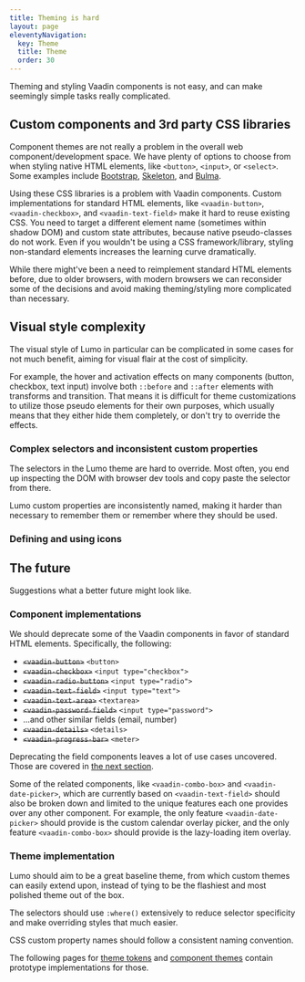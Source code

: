 ```yaml
---
title: Theming is hard
layout: page
eleventyNavigation:
  key: Theme
  title: Theme
  order: 30
---
```


Theming and styling Vaadin components is not easy, and can make seemingly simple tasks really complicated.

## Custom components and 3rd party CSS libraries
Component themes are not really a problem in the overall web component/development space. We have plenty of options to choose from when styling native HTML elements, like `<button>`, `<input>`, or `<select>`. Some examples include [Bootstrap](http://getbootstrap.com), [Skeleton](http://getskeleton.com), and [Bulma](https://bulma.io).

Using these CSS libraries is a problem with Vaadin components. Custom implementations for standard HTML elements, like `<vaadin-button>`, `<vaadin-checkbox>`, and `<vaadin-text-field>` make it hard to reuse existing CSS. You need to target a different element name (sometimes within shadow DOM) and custom state attributes, because native pseudo-classes do not work. Even if you wouldn't be using a CSS framework/library, styling non-standard elements increases the learning curve dramatically.

While there might've been a need to reimplement standard HTML elements before, due to older browsers, with modern browsers we can reconsider some of the decisions and avoid making theming/styling more complicated than necessary.

## Visual style complexity
The visual style of Lumo in particular can be complicated in some cases for not much benefit, aiming for visual flair at the cost of simplicity.

For example, the hover and activation effects on many components (button, checkbox, text input) involve both `::before` and `::after` elements with transforms and transition. That means it is difficult for theme customizations to utilize those pseudo elements for their own purposes, which usually means that they either hide them completely, or don't try to override the effects.

### Complex selectors and inconsistent custom properties
The selectors in the Lumo theme are hard to override. Most often, you end up inspecting the DOM with browser dev tools and copy paste the selector from there.

Lumo custom properties are inconsistently named, making it harder than necessary to remember them or remember where they should be used.

### Defining and using icons


## The future
Suggestions what a better future might look like.

### Component implementations
We should deprecate some of the Vaadin components in favor of standard HTML elements. Specifically, the following:

- ~~`<vaadin-button>`~~ `<button>`
- ~~`<vaadin-checkbox>`~~ `<input type="checkbox">`
- ~~`<vaadin-radio-button>`~~ `<input type="radio">`
- ~~`<vaadin-text-field>`~~ `<input type="text">`
- ~~`<vaadin-text-area>`~~ `<textarea>`
- ~~`<vaadin-password-field>`~~ `<input type="password">`
- …and other similar fields (email, number)
- ~~`<vaadin-details>`~~ `<details>`
- ~~`<vaadin-progress-bar>`~~ `<meter>`

Deprecating the field components leaves a lot of use cases uncovered. Those are covered in [the next section](/component).

Some of the related components, like `<vaadin-combo-box>` and `<vaadin-date-picker>`, which are currently based on `<vaadin-text-field>` should also be broken down and limited to the unique features each one provides over any other component. For example, the only feature `<vaadin-date-picker>` should provide is the custom calendar overlay picker, and the only feature `<vaadin-combo-box>` should provide is the lazy-loading item overlay.

### Theme implementation
Lumo should aim to be a great baseline theme, from which custom themes can easily extend upon, instead of tying to be the flashiest and most polished theme out of the box.

The selectors should use `:where()` extensively to reduce selector specificity and make overriding styles that much easier.

CSS custom property names should follow a consistent naming convention.

The following pages for [theme tokens](/tokens) and [component themes](/component-themes) contain prototype implementations for those.
